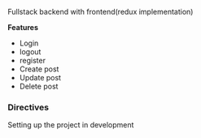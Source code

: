 Fullstack backend with frontend(redux implementation)

__Features__
- Login
- logout
- register
- Create post
- Update post
- Delete post

### Directives
Setting up the project in development
